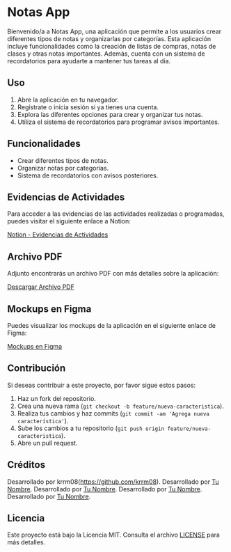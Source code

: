 # Notas App

Bienvenido/a a Notas App, una aplicación que permite a los usuarios crear diferentes tipos de notas y organizarlas por categorías. Esta aplicación incluye funcionalidades como la creación de listas de compras, notas de clases y otras notas importantes. Además, cuenta con un sistema de recordatorios para ayudarte a mantener tus tareas al día.

## Uso

1. Abre la aplicación en tu navegador.
2. Regístrate o inicia sesión si ya tienes una cuenta.
3. Explora las diferentes opciones para crear y organizar tus notas.
4. Utiliza el sistema de recordatorios para programar avisos importantes.

## Funcionalidades

- Crear diferentes tipos de notas.
- Organizar notas por categorías.
- Sistema de recordatorios con avisos posteriores.

## Evidencias de Actividades

Para acceder a las evidencias de las actividades realizadas o programadas, puedes visitar el siguiente enlace a Notion:

[Notion - Evidencias de Actividades](https://www.notion.so/f00fdc44478b4affa03409d8cabc6bea?v=c3aeb0230ad0406f97c5b22af8b83a44&pvs=4)

## Archivo PDF

Adjunto encontrarás un archivo PDF con más detalles sobre la aplicación:

[Descargar Archivo PDF](ruta/al/archivo.pdf)

## Mockups en Figma

Puedes visualizar los mockups de la aplicación en el siguiente enlace de Figma:

[Mockups en Figma](https://www.figma.com/file/bfNVvocSc5ZxRTZh5flmQd/Mockups-PCatedratype=designnode-id=0%3A1mode=designt=VVRYRp2zvkEQc9GU-1)


## Contribución

Si deseas contribuir a este proyecto, por favor sigue estos pasos:

1. Haz un fork del repositorio.
2. Crea una nueva rama (`git checkout -b feature/nueva-caracteristica`).
3. Realiza tus cambios y haz commits (`git commit -am 'Agrega nueva característica'`).
4. Sube los cambios a tu repositorio (`git push origin feature/nueva-caracteristica`).
5. Abre un pull request.

## Créditos

Desarrollado por krrm08(https://github.com/krrm08).
Desarrollado por [Tu Nombre](https://github.com/tu-usuario).
Desarrollado por [Tu Nombre](https://github.com/tu-usuario).
Desarrollado por [Tu Nombre](https://github.com/tu-usuario).
Desarrollado por [Tu Nombre](https://github.com/tu-usuario).

## Licencia

Este proyecto está bajo la Licencia MIT. Consulta el archivo [LICENSE](LICENSE) para más detalles.


